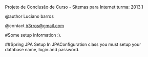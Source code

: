 Projeto de Conclusão de Curso - Sitemas para Internet turma: 2013.1

@author Luciano barros

@contact b3rros@gmail.com

#Some setup information :).

##Spring JPA Setup
In JPAConfiguration class you must setup your database name, login and password.
  	

